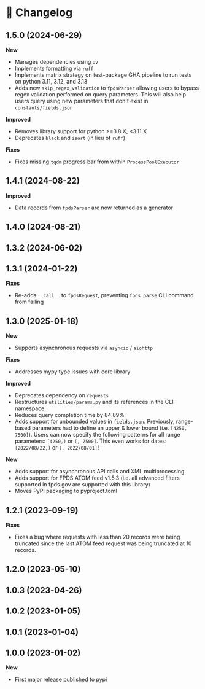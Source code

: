 # 🚀 Changelog

## 1.5.0 (2024-06-29)

**New**
- Manages dependencies using `uv`
- Implements formatting via `ruff`
- Implements matrix strategy on test-package GHA pipeline to run tests on python 3.11, 3.12, and 3.13
- Adds new `skip_regex_validation` to `fpdsParser` allowing users to bypass
regex validation performed on query parameters. This will also help users query using
new parameters that don't exist in `constants/fields.json`

**Improved**
- Removes library support for python >=3.8.X, <3.11.X
- Deprecates `black` and `isort` (in lieu of `ruff`)

**Fixes**
- Fixes missing `tqdm` progress bar from within `ProcessPoolExecutor`

## 1.4.1 (2024-08-22)

**Improved**
- Data records from `fpdsParser` are now returned as a generator

## 1.4.0 (2024-08-21)

## 1.3.2 (2024-06-02)

## 1.3.1 (2024-01-22)

**Fixes**
- Re-adds `__call__` to `fpdsRequest`, preventing `fpds parse` CLI command
from failing

## 1.3.0 (2025-01-18)

**New**
- Supports asynchronous requests via `asyncio` / `aiohttp`

**Fixes**
- Addresses mypy type issues with core library

**Improved**
- Deprecates dependency on `requests`
- Restructures `utilities/params.py` and its references in the CLI namespace.
- Reduces query completion time by 84.89%
- Adds support for unbounded values in `fields.json`. Previously, range-based parameters had to define an upper & lower bound (i.e. `[4250, 7500]`). Users can now specify the following patterns for all range parameters: `[4250,)` or `(, 7500]`. This even works for dates: `[2022/08/22,)` or `(, 2022/08/01]`!

**New**
- Adds support for asynchronous API calls and XML multiprocessing
- Adds support for FPDS ATOM feed v1.5.3 (i.e. all advanced filters supported in fpds.gov are supported with this library)
- Moves PyPI packaging to pyproject.toml

## 1.2.1 (2023-09-19)

**Fixes**
- Fixes a bug where requests with less than 20 records were being truncated since the last ATOM feed request was being truncated at 10 records.

## 1.2.0 (2023-05-10)

## 1.0.3 (2023-04-26)

## 1.0.2 (2023-01-05)

## 1.0.1 (2023-01-04)

## 1.0.0 (2023-01-02)

**New**
- First major release published to pypi